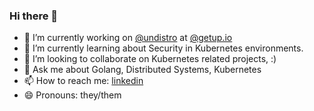 ### Hi there 👋

- 🔭 I’m currently working on [@undistro](https://github.com/getupio-undistro/undistro) at [@getup.io](https://getup.io/)
- 🌱 I’m currently learning about Security in Kubernetes environments.
- 👯 I’m looking to collaborate on Kubernetes related projects, :)
- 💬 Ask me about Golang, Distributed Systems, Kubernetes
- 📫 How to reach me: [linkedin](https://www.linkedin.com/in/emanueljoivo/)
- 😄 Pronouns: they/them
